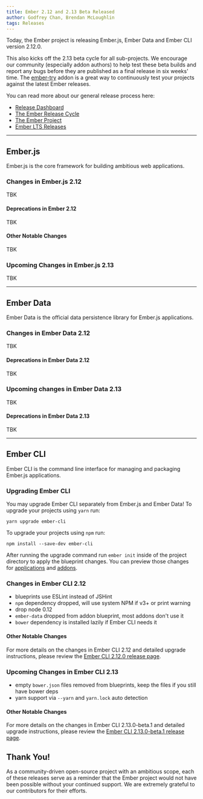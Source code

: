 ```yaml
---
title: Ember 2.12 and 2.13 Beta Released
author: Godfrey Chan, Brendan McLoughlin
tags: Releases
---
```


Today, the Ember project is releasing Ember.js, Ember Data and Ember CLI
version 2.12.0.

This also kicks off the 2.13 beta cycle for all sub-projects. We encourage our
community (especially addon authors) to help test these beta builds and report
any bugs before they are published as a final release in six weeks' time. The
[ember-try](https://github.com/ember-cli/ember-try) addon is a great way to
continuously test your projects against the latest Ember releases.

You can read more about our general release process here:

- [Release Dashboard](http://emberjs.com/builds/)
- [The Ember Release Cycle](http://emberjs.com/blog/2013/09/06/new-ember-release-process.html)
- [The Ember Project](http://emberjs.com/blog/2015/06/16/ember-project-at-2-0.html)
- [Ember LTS Releases](http://emberjs.com/blog/2016/02/25/announcing-embers-first-lts.html)

---

## Ember.js

Ember.js is the core framework for building ambitious web applications.

### Changes in Ember.js 2.12

TBK

#### Deprecations in Ember 2.12

TBK

#### Other Notable Changes

TBK

### Upcoming Changes in Ember.js 2.13

TBK

---

## Ember Data

Ember Data is the official data persistence library for Ember.js applications.

### Changes in Ember Data 2.12

TBK

#### Deprecations in Ember Data 2.12

TBK

### Upcoming changes in Ember Data 2.13

TBK

#### Deprecations in Ember Data 2.13

TBK

---

## Ember CLI

Ember CLI is the command line interface for managing and packaging Ember.js
applications.

### Upgrading Ember CLI

You may upgrade Ember CLI separately from Ember.js and Ember Data! To upgrade
your projects using `yarn` run:

```
yarn upgrade ember-cli
```

To upgrade your projects using `npm` run:

```
npm install --save-dev ember-cli
```

After running the
upgrade command run `ember init` inside of the project directory to apply the
blueprint changes. You can preview those changes for [applications](https://github.com/ember-cli/ember-new-output/compare/v2.11.0...v2.12.0)
and [addons](https://github.com/ember-cli/ember-addon-output/compare/v2.11.0...v2.12.0).

### Changes in Ember CLI 2.12

- blueprints use ESLint instead of JSHint
- `npm` dependency dropped, will use system NPM if v3+ or print warning
- drop node 0.12
- `ember-data` dropped from addon blueprint, most addons don't use it
- `bower` dependency is installed lazily if Ember CLI needs it

#### Other Notable Changes

For more details on the changes in Ember CLI 2.12 and detailed upgrade
instructions, please review the [Ember CLI 2.12.0 release page](https://github.com/ember-cli/ember-cli/releases/tag/v2.12.0).

### Upcoming Changes in Ember CLI 2.13

- empty `bower.json` files removed from blueprints, keep the files if you still have bower deps
- yarn support via `--yarn` and `yarn.lock` auto detection

#### Other Notable Changes

For more details on the changes in Ember CLI 2.13.0-beta.1 and detailed upgrade
instructions, please review the [Ember CLI 2.13.0-beta.1 release page](https://github.com/ember-cli/ember-cli/releases/tag/v2.13.0-beta.1).

## Thank You!

As a community-driven open-source project with an ambitious scope, each of
these releases serve as a reminder that the Ember project would not have been
possible without your continued support. We are extremely grateful to our
contributors for their efforts.

